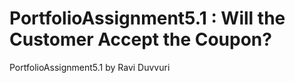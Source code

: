 # PortfolioAssignment5.1 : Will the Customer Accept the Coupon?
PortfolioAssignment5.1 by Ravi Duvvuri
